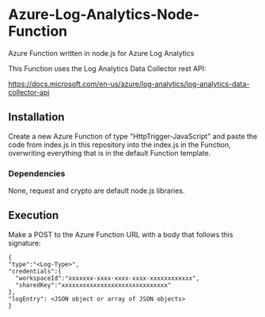 # Azure-Log-Analytics-Node-Function
Azure Function written in node.js for Azure Log Analytics

This Function uses the Log Analytics Data Collector rest API:

https://docs.microsoft.com/en-us/azure/log-analytics/log-analytics-data-collector-api

## Installation
Create a new Azure Function of type "HttpTrigger-JavaScript" and paste the code from index.js in this repository into the index.js in the Function, overwriting everything that is in the default Function template.

### Dependencies
None, request and crypto are default node.js libraries.

## Execution
Make a POST to the Azure Function URL with a body that follows this signature:

```
{
"type":"<Log-Type>",
"credentials":{
  "workspaceId":"xxxxxxx-xxxx-xxxx-xxxx-xxxxxxxxxxxx",
  "sharedKey":"xxxxxxxxxxxxxxxxxxxxxxxxxxxxxx"
},
"logEntry": <JSON object or array of JSON objects>
}
```
